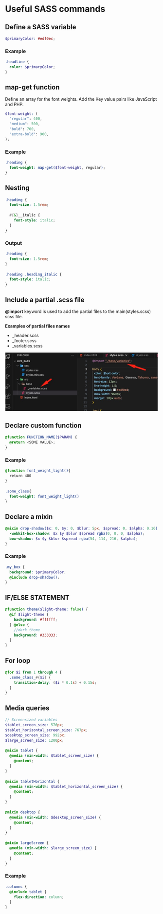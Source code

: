 # Useful SASS commands

## Define a SASS variable

```scss
$primaryColor: #edf0ec;
```

### Example

```scss
.headline {
  color: $primaryColor;
}
```

## map-get function

Define an array for the font weights. Add the Key value pairs like JavaScript and PHP.

```scss
$font-weight: (
  "regular": 400,
  "medium": 500,
  "bold": 700,
  "extra-bold": 900,
);
```

### Example

```scss
.heading {
  font-weight: map-get($font-weight, regular);
}
```

## Nesting

```scss
.heading {
  font-size: 1.5rem;

  #{&}__italic {
    font-style: italic;
  }
}
```

### Output

```css
.heading {
  font-size: 1.5rem;
}

.heading .heading_italic {
  font-style: italic;
}
```

## Include a partial .scss file

**@import** keyword is used to add the partial files to the main(styles.scss) scss file.

**Examples of partial files names**

- \_header.scss
- \_footer.scss
- \_variables.scss

![Include a partial .scss file](previews/import_scss_partial_file.jpg)

## Declare custom function

```scss
@function FUNCTION_NAME($PARAM) {
  @return <SOME VALUE>;
}
```

### Example

```scss
@function font_weight_light(){
  return 400
}

.some_class{
  font-weight: font_weight_light()
}
```

## Declare a mixin

```scss
@mixin drop-shadow($x: 0, $y: 0, $blur: 5px, $spread: 0, $alpha: 0.16) {
  -webkit-box-shadow: $x $y $blur $spread rgba(0, 0, 0, $alpha);
  box-shadow: $x $y $blur $spread rgba(54, 114, 216, $alpha);
}
```

### Example

```scss
.my_box {
  background: $primaryColor;
  @include drop-shadow();
}
```

## IF/ELSE STATEMENT

```scss
@function theme($light-theme: false) {
  @if $light-theme {
    background: #ffffff;
  } @else {
    //dark theme
    background: #333333;
  }
}
```

## For loop

```scss
@for $i from 1 through 4 {
  .some_class_#{$i} {
    transition-delay: ($i * 0.1s) + 0.15s;
  }
}
```

## Media queries

```scss
// Screensized variables
$tablet_screen_size: 576px;
$tablet_horizontal_screen_size: 767px;
$desktop_screen_size: 992px;
$large_screen_size: 1200px;

@mixin tablet {
  @media (min-width: $tablet_screen_size) {
    @content;
  }
}

@mixin tabletHorizontal {
  @media (min-width: $tablet_horizontal_screen_size) {
    @content;
  }
}

@mixin desktop {
  @media (min-width: $desktop_screen_size) {
    @content;
  }
}

@mixin largeScreen {
  @media (min-width: $large_screen_size) {
    @content;
  }
}
```

### Example

```scss
.columns {
  @include tablet {
    flex-direction: column;
  }
}
```
